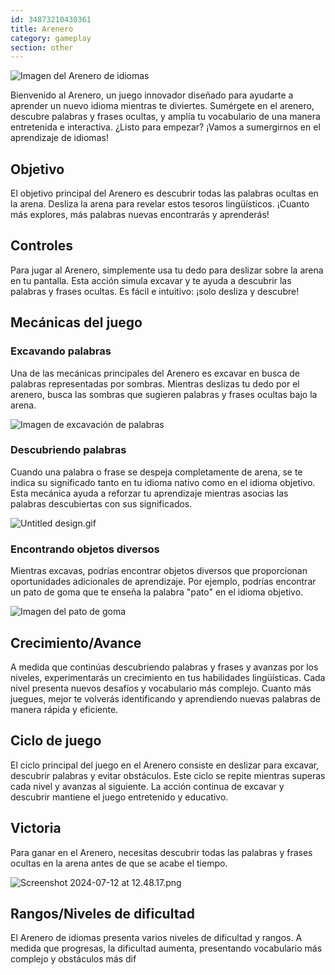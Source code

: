 ```yaml
---
id: 34873210430361
title: Arenero
category: gameplay
section: other
---
```

![Imagen del Arenero de idiomas](https://help.studycat.com/hc/article_attachments/34873193987353)

Bienvenido al Arenero, un juego innovador diseñado para ayudarte a aprender un nuevo idioma mientras te diviertes. Sumérgete en el arenero, descubre palabras y frases ocultas, y amplía tu vocabulario de una manera entretenida e interactiva. ¿Listo para empezar? ¡Vamos a sumergirnos en el aprendizaje de idiomas!

Objetivo
--------

El objetivo principal del Arenero es descubrir todas las palabras ocultas en la arena. Desliza la arena para revelar estos tesoros lingüísticos. ¡Cuanto más explores, más palabras nuevas encontrarás y aprenderás!

Controles
---------

Para jugar al Arenero, simplemente usa tu dedo para deslizar sobre la arena en tu pantalla. Esta acción simula excavar y te ayuda a descubrir las palabras y frases ocultas. Es fácil e intuitivo: ¡solo desliza y descubre!

Mecánicas del juego
------------------

### Excavando palabras

Una de las mecánicas principales del Arenero es excavar en busca de palabras representadas por sombras. Mientras deslizas tu dedo por el arenero, busca las sombras que sugieren palabras y frases ocultas bajo la arena.

![Imagen de excavación de palabras](https://help.studycat.com/hc/article_attachments/34873193990169)

### Descubriendo palabras

Cuando una palabra o frase se despeja completamente de arena, se te indica su significado tanto en tu idioma nativo como en el idioma objetivo. Esta mecánica ayuda a reforzar tu aprendizaje mientras asocias las palabras descubiertas con sus significados.

![Untitled design.gif](https://help.studycat.com/hc/article_attachments/34967533998745)

### Encontrando objetos diversos

Mientras excavas, podrías encontrar objetos diversos que proporcionan oportunidades adicionales de aprendizaje. Por ejemplo, podrías encontrar un pato de goma que te enseña la palabra "pato" en el idioma objetivo.

![Imagen del pato de goma](https://help.studycat.com/hc/article_attachments/34873210402585)

Crecimiento/Avance
-----------------

A medida que continúas descubriendo palabras y frases y avanzas por los niveles, experimentarás un crecimiento en tus habilidades lingüísticas. Cada nivel presenta nuevos desafíos y vocabulario más complejo. Cuanto más juegues, mejor te volverás identificando y aprendiendo nuevas palabras de manera rápida y eficiente.

Ciclo de juego
-------------

El ciclo principal del juego en el Arenero consiste en deslizar para excavar, descubrir palabras y evitar obstáculos. Este ciclo se repite mientras superas cada nivel y avanzas al siguiente. La acción continua de excavar y descubrir mantiene el juego entretenido y educativo.

Victoria
--------

Para ganar en el Arenero, necesitas descubrir todas las palabras y frases ocultas en la arena antes de que se acabe el tiempo.

![Screenshot 2024-07-12 at 12.48.17.png](https://help.studycat.com/hc/article_attachments/34967564471577)

Rangos/Niveles de dificultad
---------------------------

El Arenero de idiomas presenta varios niveles de dificultad y rangos. A medida que progresas, la dificultad aumenta, presentando vocabulario más complejo y obstáculos más dif